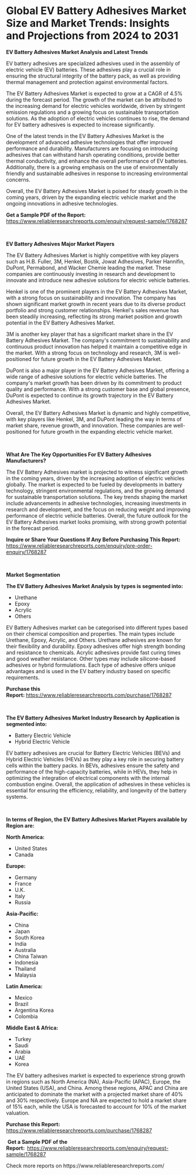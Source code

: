 <p><h1>Global EV Battery Adhesives Market Size and Market Trends: Insights and Projections from 2024 to 2031</h1></p><p><strong>EV Battery Adhesives Market Analysis and Latest Trends</strong></p>
<p><p>EV battery adhesives are specialized adhesives used in the assembly of electric vehicle (EV) batteries. These adhesives play a crucial role in ensuring the structural integrity of the battery pack, as well as providing thermal management and protection against environmental factors.</p><p>The EV Battery Adhesives Market is expected to grow at a CAGR of 4.5% during the forecast period. The growth of the market can be attributed to the increasing demand for electric vehicles worldwide, driven by stringent emission regulations and a growing focus on sustainable transportation solutions. As the adoption of electric vehicles continues to rise, the demand for EV battery adhesives is expected to increase significantly.</p><p>One of the latest trends in the EV Battery Adhesives Market is the development of advanced adhesive technologies that offer improved performance and durability. Manufacturers are focusing on introducing adhesives that can withstand harsh operating conditions, provide better thermal conductivity, and enhance the overall performance of EV batteries. Additionally, there is a growing emphasis on the use of environmentally friendly and sustainable adhesives in response to increasing environmental concerns.</p><p>Overall, the EV Battery Adhesives Market is poised for steady growth in the coming years, driven by the expanding electric vehicle market and the ongoing innovations in adhesive technologies.</p></p>
<p><strong>Get a Sample PDF of the Report:&nbsp;</strong> <a href="https://www.reliableresearchreports.com/enquiry/request-sample/1768287">https://www.reliableresearchreports.com/enquiry/request-sample/1768287</a></p>
<p>&nbsp;</p>
<p><strong>EV Battery Adhesives Major Market Players</strong></p>
<p><p>The EV Battery Adhesives Market is highly competitive with key players such as H.B. Fuller, 3M, Henkel, Bostik, Jowat Adhesives, Parker Hannifin, DuPont, Permabond, and Wacker Chemie leading the market. These companies are continuously investing in research and development to innovate and introduce new adhesive solutions for electric vehicle batteries.</p><p>Henkel is one of the prominent players in the EV Battery Adhesives Market, with a strong focus on sustainability and innovation. The company has shown significant market growth in recent years due to its diverse product portfolio and strong customer relationships. Henkel's sales revenue has been steadily increasing, reflecting its strong market position and growth potential in the EV Battery Adhesives Market.</p><p>3M is another key player that has a significant market share in the EV Battery Adhesives Market. The company's commitment to sustainability and continuous product innovation has helped it maintain a competitive edge in the market. With a strong focus on technology and research, 3M is well-positioned for future growth in the EV Battery Adhesives Market.</p><p>DuPont is also a major player in the EV Battery Adhesives Market, offering a wide range of adhesive solutions for electric vehicle batteries. The company's market growth has been driven by its commitment to product quality and performance. With a strong customer base and global presence, DuPont is expected to continue its growth trajectory in the EV Battery Adhesives Market.</p><p>Overall, the EV Battery Adhesives Market is dynamic and highly competitive, with key players like Henkel, 3M, and DuPont leading the way in terms of market share, revenue growth, and innovation. These companies are well-positioned for future growth in the expanding electric vehicle market.</p></p>
<p>&nbsp;</p>
<p><strong>What Are The Key Opportunities For EV Battery Adhesives Manufacturers?</strong></p>
<p><p>The EV Battery Adhesives market is projected to witness significant growth in the coming years, driven by the increasing adoption of electric vehicles globally. The market is expected to be fueled by developments in battery technology, stringent environmental regulations, and the growing demand for sustainable transportation solutions. The key trends shaping the market include advancements in adhesive technologies, increasing investments in research and development, and the focus on reducing weight and improving performance of electric vehicle batteries. Overall, the future outlook for the EV Battery Adhesives market looks promising, with strong growth potential in the forecast period.</p></p>
<p><strong>Inquire or Share Your Questions If Any Before Purchasing This Report:</strong> <a href="https://www.reliableresearchreports.com/enquiry/pre-order-enquiry/1768287">https://www.reliableresearchreports.com/enquiry/pre-order-enquiry/1768287</a></p>
<p>&nbsp;</p>
<p><strong>Market Segmentation</strong></p>
<p><strong>The EV Battery Adhesives Market Analysis by types is segmented into:</strong></p>
<p><ul><li>Urethane</li><li>Epoxy</li><li>Acrylic</li><li>Others</li></ul></p>
<p><p>EV Battery Adhesives market can be categorised into different types based on their chemical composition and properties. The main types include Urethane, Epoxy, Acrylic, and Others. Urethane adhesives are known for their flexibility and durability. Epoxy adhesives offer high strength bonding and resistance to chemicals. Acrylic adhesives provide fast curing times and good weather resistance. Other types may include silicone-based adhesives or hybrid formulations. Each type of adhesive offers unique advantages and is used in the EV battery industry based on specific requirements.</p></p>
<p><strong>Purchase this Report:&nbsp;</strong><a href="https://www.reliableresearchreports.com/purchase/1768287">https://www.reliableresearchreports.com/purchase/1768287</a></p>
<p>&nbsp;</p>
<p><strong>The EV Battery Adhesives Market Industry Research by Application is segmented into:</strong></p>
<p><ul><li>Battery Electric Vehicle</li><li>Hybrid Electric Vehicle</li></ul></p>
<p><p>EV battery adhesives are crucial for Battery Electric Vehicles (BEVs) and Hybrid Electric Vehicles (HEVs) as they play a key role in securing battery cells within the battery packs. In BEVs, adhesives ensure the safety and performance of the high-capacity batteries, while in HEVs, they help in optimizing the integration of electrical components with the internal combustion engine. Overall, the application of adhesives in these vehicles is essential for ensuring the efficiency, reliability, and longevity of the battery systems.</p></p>
<p>&nbsp;</p>
<p><strong>In terms of Region, the EV Battery Adhesives Market Players available by Region are:</strong></p>
<p>
    <p> <strong> North America: </strong>
        <ul>
            <li>United States</li>
            <li>Canada</li>
        </ul>
        </p> 
    <p> <strong> Europe: </strong>
        <ul>
            <li>Germany</li>
            <li>France</li>
            <li>U.K.</li>
            <li>Italy</li>
            <li>Russia</li>
        </ul>
        </p> 
    <p> <strong> Asia-Pacific: </strong>
        <ul>
            <li>China</li>
            <li>Japan</li>
            <li>South Korea</li>
            <li>India</li>
            <li>Australia</li>
            <li>China Taiwan</li>
            <li>Indonesia</li>
            <li>Thailand</li>
            <li>Malaysia</li>
        </ul>
        </p> 
    <p> <strong> Latin America: </strong>
        <ul>
            <li>Mexico</li>
            <li>Brazil</li>
            <li>Argentina Korea</li>
            <li>Colombia</li>
        </ul>
        </p> 
    <p> <strong> Middle East & Africa: </strong>
        <ul>
            <li>Turkey</li>
            <li>Saudi</li>
            <li>Arabia</li>
            <li>UAE</li>
            <li>Korea</li>
        </ul>
    </p>
    </p>
<p><p>The EV battery adhesives market is expected to experience strong growth in regions such as North America (NA), Asia-Pacific (APAC), Europe, the United States (USA), and China. Among these regions, APAC and China are anticipated to dominate the market with a projected market share of 40% and 30% respectively. Europe and NA are expected to hold a market share of 15% each, while the USA is forecasted to account for 10% of the market valuation.</p></p>
<p><strong>Purchase this Report: </strong><a href="https://www.reliableresearchreports.com/purchase/1768287">https://www.reliableresearchreports.com/purchase/1768287</a></p>
<p>&nbsp;<strong>Get a Sample PDF of the Report:&nbsp;&nbsp;</strong><a href="https://www.reliableresearchreports.com/enquiry/request-sample/1768287">https://www.reliableresearchreports.com/enquiry/request-sample/1768287</a></p>
<p><strong></strong></p>
<p>Check more reports on https://www.reliableresearchreports.com/</p>